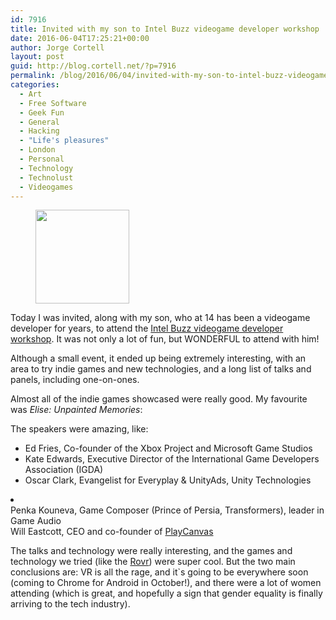```yaml
---
id: 7916
title: Invited with my son to Intel Buzz videogame developer workshop
date: 2016-06-04T17:25:21+00:00
author: Jorge Cortell
layout: post
guid: http://blog.cortell.net/?p=7916
permalink: /blog/2016/06/04/invited-with-my-son-to-intel-buzz-videogame-developer-workshop/
categories:
  - Art
  - Free Software
  - Geek Fun
  - General
  - Hacking
  - "Life's pleasures"
  - London
  - Personal
  - Technology
  - Technolust
  - Videogames
---
```

<div id='gallery-205' class='gallery galleryid-7916 gallery-columns-3 gallery-size-thumbnail'>
  <figure class='gallery-item'> 
  
  <div class='gallery-icon portrait'>
    <a href='http://blog.cortell.net/blog/2016/06/04/invited-with-my-son-to-intel-buzz-videogame-developer-workshop/screen-shot-2016-06-05-at-12-51-37/'><img width="150" height="150" src="http://blog.cortell.net/wp-content/uploads/2016/06/Screen-Shot-2016-06-05-at-12.51.37-150x150.png" class="attachment-thumbnail size-thumbnail" alt="" /></a>
  </div></figure>
</div>

Today I was invited, along with my son, who at 14 has been a videogame developer for years, to attend the [Intel Buzz videogame developer workshop](http://intelbuzz.bemyapp.com/2016/london/). It was not only a lot of fun, but WONDERFUL to attend with him!

Although a small event, it ended up being extremely interesting, with an area to try indie games and new technologies, and a long list of talks and panels, including one-on-ones.

Almost all of the indie games showcased were really good. My favourite was _Elise: Unpainted Memories_:



The speakers were amazing, like:

  * Ed Fries, Co-founder of the Xbox Project and Microsoft Game Studios
  * Kate Edwards, Executive Director of the International Game Developers Association (IGDA)
  * Oscar Clark, Evangelist for Everyplay & UnityAds, Unity Technologies
<li class="box__title title--speakers">
  <div class="box__title title--speakers">
    Penka Kouneva, Game Composer (Prince of Persia, Transformers), leader in Game Audio
  </div>
  
  <div class="box__title title--speakers">
    Will Eastcott, CEO and co-founder of <a href="http://playcanvas.com">PlayCanvas</a>
  </div>
</li>

The talks and technology were really interesting, and the games and technology we tried (like the [Rovr](http://www.rovr.rocks)) were super cool. But the two main conclusions are: VR is all the rage, and it`s going to be everywhere soon (coming to Chrome for Android in October!), and there were a lot of women attending (which is great, and hopefully a sign that gender equality is finally arriving to the tech industry).